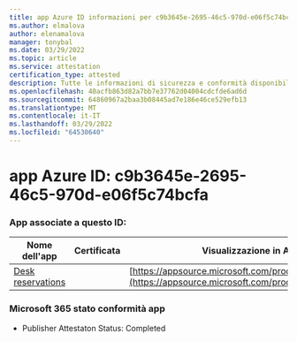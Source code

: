 ```yaml
---
title: app Azure ID informazioni per c9b3645e-2695-46c5-970d-e06f5c74bcfa
ms.author: elmalova
author: elenamalova
manager: tonybal
ms.date: 03/29/2022
ms.topic: article
ms.service: attestation
certification_type: attested
description: Tutte le informazioni di sicurezza e conformità disponibili per c9b3645e-2695-46c5-970d-e06f5c74bcfa.
ms.openlocfilehash: 40acfb863d82a7bb7e37762d04004cdcfde6ad6d
ms.sourcegitcommit: 64860967a2baa3b08445ad7e186e46ce529efb13
ms.translationtype: MT
ms.contentlocale: it-IT
ms.lasthandoff: 03/29/2022
ms.locfileid: "64530640"
---
```

# <a name="azure-app-id-c9b3645e-2695-46c5-970d-e06f5c74bcfa"></a>app Azure ID: c9b3645e-2695-46c5-970d-e06f5c74bcfa


### <a name="apps-associated-with-this-id"></a>App associate a questo ID:
| **Nome dell'app** | **Certificata** | **Visualizzazione in AppSource** |
|--------------|---------------|-----------------------|
| [Desk reservations](../forward/WA200003532.md) |  | [https://appsource.microsoft.com/product/office/WA200003532](https://appsource.microsoft.com/product/office/WA200003532) |

### <a name="microsoft-365-app-compliance-status"></a>Microsoft 365 stato conformità app
- Publisher Attestaton Status: Completed
